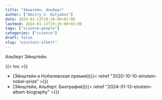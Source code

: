 ```yaml
---
title: "Эйнштейн, Альберт"
author: ["Dmitry S. Kulyabov"]
date: 2024-01-13T18:28:00+03:00
lastmod: 2024-01-13T19:26:00+03:00
tags: ["science-people"]
categories: ["science"]
draft: false
slug: "einstein-albert"
---
```


Альберт Эйнштейн.

<!--more-->

{{< toc >}}

-   [Эйнштейн и Нобелевская премия]({{< relref "2020-10-10-einstein-nobel-prize" >}})
-   [Эйнштейн, Альберт. Биография]({{< relref "2024-01-13-einstein-albert-biography" >}})
